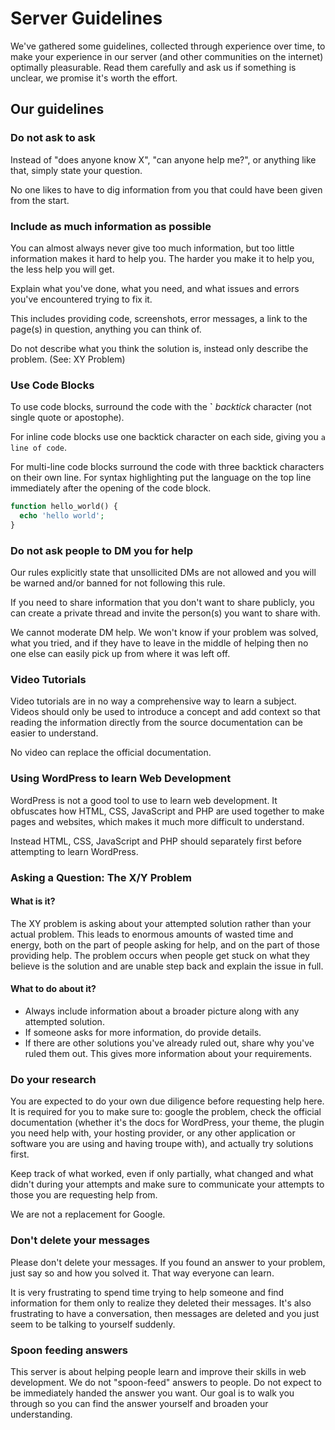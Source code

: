 # Server Guidelines

We've gathered some guidelines, collected through experience over time, to make your experience in our server (and other communities on the internet) optimally pleasurable. Read them carefully and ask us if something is unclear, we promise it's worth the effort.

## Our guidelines

### Do not ask to ask

Instead of "does anyone know X", "can anyone help me?", or anything like that, simply state your question.

No one likes to have to dig information from you that could have been given from the start.

### Include as much information as possible

You can almost always never give too much information, but too little information makes it hard to help you. The harder you make it to help you, the less help you will get.

Explain what you've done, what you need, and what issues and errors you've encountered trying to fix it.

This includes providing code, screenshots, error messages, a link to the page(s) in question, anything you can think of.

Do not describe what you think the solution is, instead only describe the problem. (See: XY Problem)

### Use Code Blocks

To use code blocks, surround the code with the **`** *backtick* character (not single quote or apostophe).

For inline code blocks use one backtick character on each side, giving you `a line of code`.

For multi-line code blocks surround the code with three backtick characters on their own line. For syntax highlighting put the language on the top line immediately after the opening of the code block.

```php
function hello_world() {
  echo 'hello world';
}
```

### Do not ask people to DM you for help

Our rules explicitly state that unsollicited DMs are not allowed and you will be warned and/or banned for not following this rule.

If you need to share information that you don't want to share publicly, you can create a private thread and invite the person(s) you want to share with.

We cannot moderate DM help. We won't know if your problem was solved, what you tried, and if they have to leave in the middle of helping then no one else can easily pick up from where it was left off.

### Video Tutorials

Video tutorials are in no way a comprehensive way to learn a subject. Videos should only be used to introduce a concept and add context so that reading the information directly from the source documentation can be easier to understand.

No video can replace the official documentation.

### Using WordPress to learn Web Development

WordPress is not a good tool to use to learn web development. It obfuscates how HTML, CSS, JavaScript and PHP are used together to make pages and websites, which makes it much more difficult to understand. 

Instead HTML, CSS, JavaScript and PHP should separately first before attempting to learn WordPress.

### Asking a Question: The X/Y Problem

#### What is it?
The XY problem is asking about your attempted solution rather than your actual problem. This leads to enormous amounts of wasted time and energy, both on the part of people asking for help, and on the part of those providing help. The problem occurs when people get stuck on what they believe is the solution and are unable step back and explain the issue in full.

#### What to do about it?
- Always include information about a broader picture along with any attempted solution.
- If someone asks for more information, do provide details.
- If there are other solutions you've already ruled out, share why you've ruled them out. This gives more information about your requirements.

### Do your research

You are expected to do your own due diligence before requesting help here. It is required for you to make sure to: google the problem, check the official documentation (whether it's the docs for WordPress, your theme, the plugin you need help with, your hosting provider, or any other application or software you are using and having troupe with), and actually try solutions first.

Keep track of what worked, even if only partially, what changed and what didn't during your attempts and make sure to communicate your attempts to those you are requesting help from.

We are not a replacement for Google.

### Don't delete your messages

Please don't delete your messages. If you found an answer to your problem, just say so and how you solved it. That way everyone can learn.

It is very frustrating to spend time trying to help someone and find information for them only to realize they deleted their messages. It's also frustrating to have a conversation, then messages are deleted and you just seem to be talking to yourself suddenly.

### Spoon feeding answers

This server is about helping people learn and improve their skills in web development. We do not "spoon-feed" answers to people. Do not expect to be immediately handed the answer you want. Our goal is to walk you through so you can find the answer yourself and broaden your understanding.